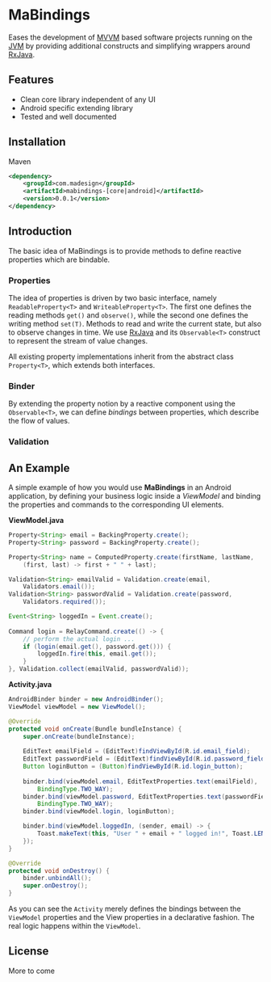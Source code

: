 # MaBindings

Eases the development of [MVVM] based software projects running on the [JVM] by providing additional constructs and simplifying wrappers around [RxJava].

## Features

* Clean core library independent of any UI
* Android specific extending library
* Tested and well documented

## Installation

Maven

```xml
<dependency>
    <groupId>com.madesign</groupId>
    <artifactId>mabindings-[core|android]</artifactId>
    <version>0.0.1</version>
</dependency>
```

## Introduction

The basic idea of MaBindings is to provide methods to define reactive properties which are bindable.

### Properties

The idea of properties is driven by two basic interface, namely `ReadableProperty<T>` and `WriteableProperty<T>`. The first one defines the reading methods `get()` and `observe()`, while the second one defines the writing method `set(T)`. Methods to read and write the current state, but also to observe changes in time. We use [RxJava] and its `Observable<T>` construct to represent the stream of value changes.

All existing property implementations inherit from the abstract class `Property<T>`, which extends both interfaces.

### Binder

By extending the property notion by a reactive component using the `Observable<T>`, we can define _bindings_ between properties, which describe the flow of values.

### Validation

## An Example

A simple example of how you would use **MaBindings** in an Android application, by defining your business logic inside a _ViewModel_ and binding the properties and commands to the corresponding UI elements.

**ViewModel.java**
```java
Property<String> email = BackingProperty.create();
Property<String> password = BackingProperty.create();

Property<String> name = ComputedProperty.create(firstName, lastName,
	(first, last) -> first + " " + last);

Validation<String> emailValid = Validation.create(email,
    Validators.email());
Validation<String> passwordValid = Validation.create(password,
    Validators.required());

Event<String> loggedIn = Event.create();
    
Command login = RelayCommand.create(() -> {
	// perform the actual login ...
    if (login(email.get(), password.get())) {
        loggedIn.fire(this, email.get());
    }
}, Validation.collect(emailValid, passwordValid));
```

**Activity.java**
```java
AndroidBinder binder = new AndroidBinder();
ViewModel viewModel = new ViewModel();

@Override
protected void onCreate(Bundle bundleInstance) {
    super.onCreate(bundleInstance);
    
    EditText emailField = (EditText)findViewById(R.id.email_field);
    EditText passwordField = (EditText)findViewById(R.id.password_field);
    Button loginButton = (Button)findViewById(R.id.login_button);
    
    binder.bind(viewModel.email, EditTextProperties.text(emailField),
        BindingType.TWO_WAY);
    binder.bind(viewModel.password, EditTextProperties.text(passwordField),
        BindingType.TWO_WAY);
    binder.bind(viewModel.login, loginButton);

    binder.bind(viewModel.loggedIn, (sender, email) -> {
        Toast.makeText(this, "User " + email + " logged in!", Toast.LENGTH_LONG);
    });
}

@Override
protected void onDestroy() {
	binder.unbindAll();
	super.onDestroy();
}
```

As you can see the `Activity` merely defines the bindings between the `ViewModel` properties and the View properties in a declarative fashion. The real logic happens within the `ViewModel`.

## License

More to come

[MVVM]: http://en.wikipedia.org/wiki/Model_View_ViewModel
[JVM]: http://en.wikipedia.org/wiki/Java_virtual_machine
[RxJava]: https://github.com/Netflix/RxJava